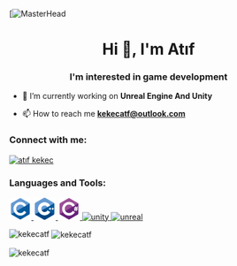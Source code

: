 [![MasterHead]()
<h1 align="center">Hi 👋, I'm Atıf</h1>
<h3 align="center">I'm interested in game development</h3>

- 🔭 I’m currently working on **Unreal Engine And Unity**

- 📫 How to reach me **kekecatf@outlook.com**

<h3 align="left">Connect with me:</h3>
<p align="left">
<a href="https://linkedin.com/in/atıf kekec" target="blank"><img align="center" src="https://raw.githubusercontent.com/rahuldkjain/github-profile-readme-generator/master/src/images/icons/Social/linked-in-alt.svg" alt="atıf kekec" height="30" width="40" /></a>
</p>

<h3 align="left">Languages and Tools:</h3>
<p align="left"> <a href="https://www.cprogramming.com/" target="_blank" rel="noreferrer"> <img src="https://raw.githubusercontent.com/devicons/devicon/master/icons/c/c-original.svg" alt="c" width="40" height="40"/> </a> <a href="https://www.w3schools.com/cpp/" target="_blank" rel="noreferrer"> <img src="https://raw.githubusercontent.com/devicons/devicon/master/icons/cplusplus/cplusplus-original.svg" alt="cplusplus" width="40" height="40"/> </a> <a href="https://www.w3schools.com/cs/" target="_blank" rel="noreferrer"> <img src="https://raw.githubusercontent.com/devicons/devicon/master/icons/csharp/csharp-original.svg" alt="csharp" width="40" height="40"/> </a> <a href="https://unity.com/" target="_blank" rel="noreferrer"> <img src="https://www.vectorlogo.zone/logos/unity3d/unity3d-icon.svg" alt="unity" width="40" height="40"/> </a> <a href="https://unrealengine.com/" target="_blank" rel="noreferrer"> <img src="https://raw.githubusercontent.com/kenangundogan/fontisto/036b7eca71aab1bef8e6a0518f7329f13ed62f6b/icons/svg/brand/unreal-engine.svg" alt="unreal" width="40" height="40"/> </a> </p>

<p><img align="left" src="https://github-readme-stats.vercel.app/api/top-langs?username=kekecatf&show_icons=true&locale=en&layout=compact" alt="kekecatf" /></p>

<p>&nbsp;<img align="center" src="https://github-readme-stats.vercel.app/api?username=kekecatf&show_icons=true&locale=en" alt="kekecatf" /></p>

<p><img align="center" src="https://github-readme-streak-stats.herokuapp.com/?user=kekecatf&" alt="kekecatf" /></p>

